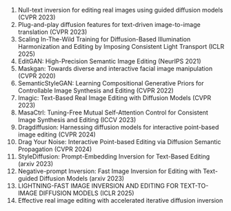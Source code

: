 <ol>

<li>Null-text inversion for editing real images using guided diffusion models (CVPR 2023)

<li>Plug-and-play diffusion features for text-driven image-to-image translation (CVPR 2023)

<li>Scaling In-The-Wild Training for Diffusion-Based Illumination Harmonization and Editing by Imposing Consistent Light Transport (ICLR 2025)
<li>EditGAN: High-Precision Semantic Image Editing (NeurIPS 2021)
<li>Maskgan: Towards diverse and interactive facial image manipulation (CVPR 2020)
<li>SemanticStyleGAN: Learning Compositional Generative Priors for Controllable Image Synthesis and Editing (CVPR 2022)
<li>Imagic: Text-Based Real Image Editing with Diffusion Models (CVPR 2023)
<li>MasaCtrl: Tuning-Free Mutual Self-Attention Control for Consistent Image Synthesis and Editing (ICCV 2023)
<li>Dragdiffusion: Harnessing diffusion models for interactive point-based image editing (CVPR 2024)
<li>Drag Your Noise: Interactive Point-based Editing via Diffusion Semantic Propagation (CVPR 2024)
<li>StyleDiffusion: Prompt-Embedding Inversion for Text-Based Editing (arxiv 2023)
<li>Negative-prompt Inversion: Fast Image Inversion for Editing with Text-guided Diffusion Models (arxiv 2023)
<li>LIGHTNING-FAST IMAGE INVERSION AND EDITING FOR TEXT-TO-IMAGE DIFFUSION MODELS (ICLR 2025)
<li>Effective real image editing with accelerated iterative diffusion inversion
</ol>
